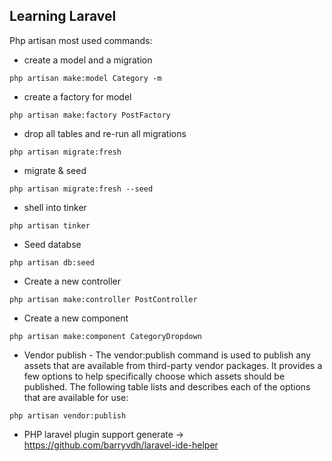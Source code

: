 ## Learning Laravel

Php artisan most used commands:

- create a model and a migration
```
php artisan make:model Category -m
```
- create a factory for model
```
php artisan make:factory PostFactory
```
- drop all tables and re-run all migrations
```
php artisan migrate:fresh
```
- migrate & seed
```
php artisan migrate:fresh --seed
```
- shell into tinker
```
php artisan tinker
```
- Seed databse
```
php artisan db:seed
```
- Create a new controller
```
php artisan make:controller PostController
```
- Create a new component
```
php artisan make:component CategoryDropdown
```
- Vendor publish - The vendor:publish command is used to publish any assets that are available from third-party vendor packages. It provides a few options to help specifically choose which assets should be published. The following table lists and describes each of the options that are available for use:
```
php artisan vendor:publish 
```


- PHP laravel plugin support generate -> https://github.com/barryvdh/laravel-ide-helper

